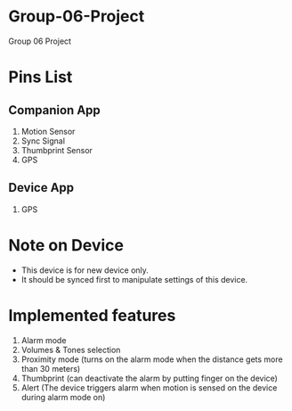 # Group-06-Project
Group 06 Project

# Pins List
## Companion App

1. Motion Sensor
2. Sync Signal
3. Thumbprint Sensor
4. GPS

## Device App
1. GPS

# Note on Device
* This device is for new device only.
* It should be synced first to manipulate settings of this device.

# Implemented features
1. Alarm mode
2. Volumes & Tones selection
3. Proximity mode (turns on the alarm mode when the distance gets more than 30 meters)
4. Thumbprint (can deactivate the alarm by putting finger on the device)
5. Alert (The device triggers alarm when motion is sensed on the device during alarm mode on)
